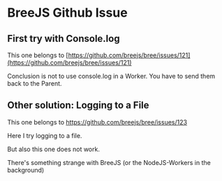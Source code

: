 # BreeJS Github Issue

## First try with Console.log
This one belongs to [https://github.com/breejs/bree/issues/121](https://github.com/breejs/bree/issues/121)

Conclusion is not to use console.log in a Worker. 
You have to send them back to the Parent. 

## Other solution: Logging to a File
This one belongs to https://github.com/breejs/bree/issues/123

Here I try logging to a file. 

But also this one does not work. 

There's something strange with BreeJS (or the NodeJS-Workers in the background)


